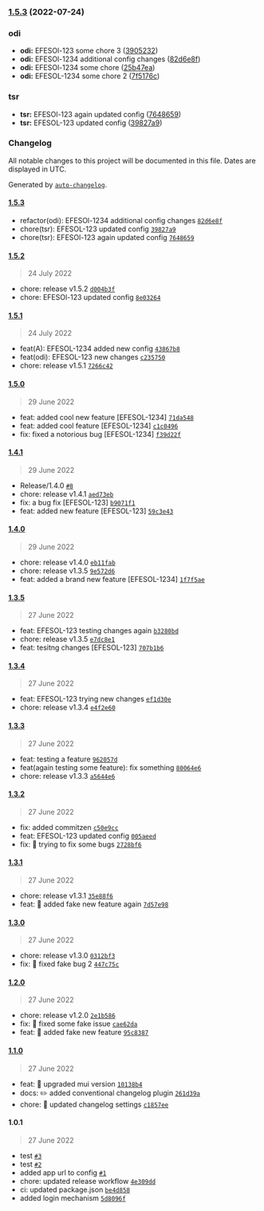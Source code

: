 

### [1.5.3](https://github.com/shubhamdeodia/micro-frontend-container/compare/1.5.2...1.5.3) (2022-07-24)


### odi

* **odi:** EFESOl-123 some chore 3 ([3905232](https://github.com/shubhamdeodia/micro-frontend-container/commit/3905232a933a6aaae9f6955b7419bfc53f91c51a))
* **odi:** EFESOl-1234 additional config changes ([82d6e8f](https://github.com/shubhamdeodia/micro-frontend-container/commit/82d6e8fbfb9b0eb15c240a411c8b7dd7f77851a3))
* **odi:** EFESOl-1234 some chore ([25b47ea](https://github.com/shubhamdeodia/micro-frontend-container/commit/25b47ea924557723e3a38624d808af5881ff766f))
* **odi:** EFESOL-1234 some chore 2 ([7f5176c](https://github.com/shubhamdeodia/micro-frontend-container/commit/7f5176cfdb38d3a41383c1d5ce4a0fbbd7a86be3))


### tsr

* **tsr:** EFESOl-123 again updated config ([7648659](https://github.com/shubhamdeodia/micro-frontend-container/commit/76486594bb7aed8b296a12aa590a69a2faec714c))
* **tsr:** EFESOL-123 updated config ([39827a9](https://github.com/shubhamdeodia/micro-frontend-container/commit/39827a9e5ce293904d529e791efec4e33c50b71a))

### Changelog

All notable changes to this project will be documented in this file. Dates are displayed in UTC.

Generated by [`auto-changelog`](https://github.com/CookPete/auto-changelog).

#### [1.5.3](https://github.com/shubhamdeodia/micro-frontend-container/compare/1.5.2...1.5.3)

- refactor(odi): EFESOl-1234 additional config changes [`82d6e8f`](https://github.com/shubhamdeodia/micro-frontend-container/commit/82d6e8fbfb9b0eb15c240a411c8b7dd7f77851a3)
- chore(tsr): EFESOL-123 updated config [`39827a9`](https://github.com/shubhamdeodia/micro-frontend-container/commit/39827a9e5ce293904d529e791efec4e33c50b71a)
- chore(tsr): EFESOl-123 again updated config [`7648659`](https://github.com/shubhamdeodia/micro-frontend-container/commit/76486594bb7aed8b296a12aa590a69a2faec714c)

#### [1.5.2](https://github.com/shubhamdeodia/micro-frontend-container/compare/1.5.1...1.5.2)

> 24 July 2022

- chore: release v1.5.2 [`d004b3f`](https://github.com/shubhamdeodia/micro-frontend-container/commit/d004b3fe09535df60bd055ca8612d6be4263ad9c)
- chore: EFESOl-123 updated config [`8e03264`](https://github.com/shubhamdeodia/micro-frontend-container/commit/8e032645062a6263ec05e9750d427e89e3c52431)

#### [1.5.1](https://github.com/shubhamdeodia/micro-frontend-container/compare/1.5.0...1.5.1)

> 24 July 2022

- feat(A): EFESOL-1234 added new config [`43867b8`](https://github.com/shubhamdeodia/micro-frontend-container/commit/43867b8dba4317a7d19a86a6cb166b3e65a9941a)
- feat(odi): EFESOL-123 new changes [`c235750`](https://github.com/shubhamdeodia/micro-frontend-container/commit/c235750d758b5b1a6a243145a66760e341696580)
- chore: release v1.5.1 [`7266c42`](https://github.com/shubhamdeodia/micro-frontend-container/commit/7266c420195d7a9cde5af1b68a7bce5a88a7643a)

#### [1.5.0](https://github.com/shubhamdeodia/micro-frontend-container/compare/1.4.1...1.5.0)

> 29 June 2022

- feat: added cool new feature [EFESOL-1234] [`71da548`](https://github.com/shubhamdeodia/micro-frontend-container/commit/71da5487385b0838570e83e55e095be8cb54907b)
- feat: added cool feature [EFESOL-1234] [`c1c0496`](https://github.com/shubhamdeodia/micro-frontend-container/commit/c1c04960767a976e3503c5b384563f777718193f)
- fix: fixed a notorious bug [EFESOL-1234] [`f39d22f`](https://github.com/shubhamdeodia/micro-frontend-container/commit/f39d22fd83ba702a0f788a6e6ebd34ffadd0d986)

#### [1.4.1](https://github.com/shubhamdeodia/micro-frontend-container/compare/1.4.0...1.4.1)

> 29 June 2022

- Release/1.4.0 [`#8`](https://github.com/shubhamdeodia/micro-frontend-container/pull/8)
- chore: release v1.4.1 [`aed73eb`](https://github.com/shubhamdeodia/micro-frontend-container/commit/aed73ebb18815285f8703a16297bf74abc774525)
- fix: a bug fix [EFESOL-123] [`b9071f1`](https://github.com/shubhamdeodia/micro-frontend-container/commit/b9071f1800cf65c16866ea6259a97c0b2997942c)
- feat: added new feature [EFESOL-123] [`59c3e43`](https://github.com/shubhamdeodia/micro-frontend-container/commit/59c3e43984c006b4ef64756c9064f51eabf32851)

#### [1.4.0](https://github.com/shubhamdeodia/micro-frontend-container/compare/1.3.5...1.4.0)

> 29 June 2022

- chore: release v1.4.0 [`eb11fab`](https://github.com/shubhamdeodia/micro-frontend-container/commit/eb11fab55dc7a24b8000e256b2cdc9d6c9ae1c1b)
- chore: release v1.3.5 [`9e572d6`](https://github.com/shubhamdeodia/micro-frontend-container/commit/9e572d6254a4bb320b5a6210acf285040e458f67)
- feat: added a brand new feature [EFESOL-1234] [`1f7f5ae`](https://github.com/shubhamdeodia/micro-frontend-container/commit/1f7f5ae88c47256af1b6960e9b99f7f96c8b61f9)

#### [1.3.5](https://github.com/shubhamdeodia/micro-frontend-container/compare/1.3.4...1.3.5)

> 27 June 2022

- feat: EFESOL-123 testing changes again [`b3280bd`](https://github.com/shubhamdeodia/micro-frontend-container/commit/b3280bda6d4717ea1e9fff1342bd387c7fea91ff)
- chore: release v1.3.5 [`e7dc8e1`](https://github.com/shubhamdeodia/micro-frontend-container/commit/e7dc8e1d1df4a96deed61525c9395103ac21ed8d)
- feat: tesitng changes [EFESOL-123] [`707b1b6`](https://github.com/shubhamdeodia/micro-frontend-container/commit/707b1b6db193a3aca23ed9262857dcad6f72b611)

#### [1.3.4](https://github.com/shubhamdeodia/micro-frontend-container/compare/1.3.3...1.3.4)

> 27 June 2022

- feat: EFESOL-123 trying new changes [`ef1d30e`](https://github.com/shubhamdeodia/micro-frontend-container/commit/ef1d30e0d9b4089c606a46993683aba3be266243)
- chore: release v1.3.4 [`e4f2e60`](https://github.com/shubhamdeodia/micro-frontend-container/commit/e4f2e6093268c935f8f2ee7fe6944e4fd8b6f078)

#### [1.3.3](https://github.com/shubhamdeodia/micro-frontend-container/compare/1.3.2...1.3.3)

> 27 June 2022

- feat: testing a feature [`962057d`](https://github.com/shubhamdeodia/micro-frontend-container/commit/962057da2e6e55c85c76baccae956a6f4fbe81cd)
- feat(again testing some feature): fix something [`80064e6`](https://github.com/shubhamdeodia/micro-frontend-container/commit/80064e63ceac69503a75d314800dc4d4dbc6bd9d)
- chore: release v1.3.3 [`a5644e6`](https://github.com/shubhamdeodia/micro-frontend-container/commit/a5644e6a656da9920c24cd71d2dd75bec28d9da3)

#### [1.3.2](https://github.com/shubhamdeodia/micro-frontend-container/compare/1.3.1...1.3.2)

> 27 June 2022

- fix: added commitzen [`c50e9cc`](https://github.com/shubhamdeodia/micro-frontend-container/commit/c50e9cc87272dd42b6db5d207d97c077b6739425)
- feat: EFESOL-123 updated config [`005aeed`](https://github.com/shubhamdeodia/micro-frontend-container/commit/005aeedec091d74f96ecb9b2daaa4390859a3fa2)
- fix: 🐛 trying to fix some bugs [`2728bf6`](https://github.com/shubhamdeodia/micro-frontend-container/commit/2728bf65f32cce821f71895db0d45d56c977aa7c)

#### [1.3.1](https://github.com/shubhamdeodia/micro-frontend-container/compare/1.3.0...1.3.1)

> 27 June 2022

- chore: release v1.3.1 [`35e88f6`](https://github.com/shubhamdeodia/micro-frontend-container/commit/35e88f6901be6695c913011e39795ab5c94c10b3)
- feat: 🎸 added fake new feature again [`7d57e98`](https://github.com/shubhamdeodia/micro-frontend-container/commit/7d57e98752ab0984ad23669f9fc498b67e1dda43)

#### [1.3.0](https://github.com/shubhamdeodia/micro-frontend-container/compare/1.2.0...1.3.0)

> 27 June 2022

- chore: release v1.3.0 [`0312bf3`](https://github.com/shubhamdeodia/micro-frontend-container/commit/0312bf32847e06c18cb977da48b2f5ca8ae8d1f2)
- fix: 🐛 fixed fake bug 2 [`447c75c`](https://github.com/shubhamdeodia/micro-frontend-container/commit/447c75c5ec7ab7f920efaec3ba8febcf90e15eaa)

#### [1.2.0](https://github.com/shubhamdeodia/micro-frontend-container/compare/1.1.0...1.2.0)

> 27 June 2022

- chore: release v1.2.0 [`2e1b586`](https://github.com/shubhamdeodia/micro-frontend-container/commit/2e1b586ccf56ec6a9b98e931b9583643d4628846)
- fix: 🐛 fixed some fake issue [`cae62da`](https://github.com/shubhamdeodia/micro-frontend-container/commit/cae62da196b15f14a7369df0482faa181371a2e3)
- feat: 🎸 added fake new feature [`95c8387`](https://github.com/shubhamdeodia/micro-frontend-container/commit/95c838778c7663c63edee803e15441fd8ffe2622)

#### [1.1.0](https://github.com/shubhamdeodia/micro-frontend-container/compare/1.0.1...1.1.0)

> 27 June 2022

- feat: 🎸 upgraded mui version [`10138b4`](https://github.com/shubhamdeodia/micro-frontend-container/commit/10138b49648986a98816cccd336e203c2b90e48f)
- docs: ✏️ added conventional changelog plugin [`261d39a`](https://github.com/shubhamdeodia/micro-frontend-container/commit/261d39ae20757ed1342271884cb9b0bc941540e6)
- chore: 🤖 updated changelog settings [`c1857ee`](https://github.com/shubhamdeodia/micro-frontend-container/commit/c1857ee1f1994e9bd0f673a340b05b67ebb737e4)

#### 1.0.1

> 27 June 2022

- test [`#3`](https://github.com/shubhamdeodia/micro-frontend-container/pull/3)
- test [`#2`](https://github.com/shubhamdeodia/micro-frontend-container/pull/2)
- added app url to config [`#1`](https://github.com/shubhamdeodia/micro-frontend-container/pull/1)
- chore: updated release workflow [`4e309dd`](https://github.com/shubhamdeodia/micro-frontend-container/commit/4e309dd5939357df6acef28cb246f2dfcb2cf06a)
- ci: updated package.json [`be4d858`](https://github.com/shubhamdeodia/micro-frontend-container/commit/be4d858f9dc80757ab60123e6c68c577cf51fa67)
- added login mechanism [`5d8096f`](https://github.com/shubhamdeodia/micro-frontend-container/commit/5d8096ff932877be113533130db3f2cc4e7ca8fd)